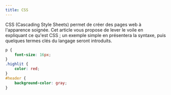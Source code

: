 ```yaml
---
title: CSS
---
```


CSS (Cascading Style Sheets) permet de créer des pages web à l'apparence soignée. Cet article vous propose de lever le
voile en expliquant ce qu'est CSS ; un exemple simple en présentera la syntaxe, puis quelques termes clés du langage
seront introduits.

```CSS
p {
    font-size: 16px;
}
.highlit {
    color: red;
}
#header {
    background-color: gray;
}
```